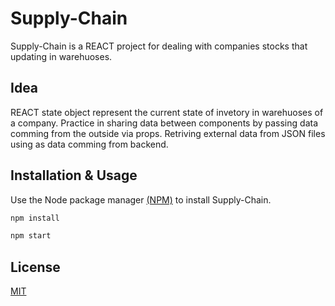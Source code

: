 # Supply-Chain

Supply-Chain is a REACT project for dealing with companies stocks that updating in warehuoses.

## Idea

REACT state object represent the current state of invetory in warehuoses of a company.
Practice in sharing data between components by passing data comming from the outside via props.
Retriving external data from JSON files using as data comming from backend.

## Installation & Usage

Use the Node package manager [(NPM)](https://www.npmjs.com/get-npm) to install Supply-Chain.

```bash
npm install

npm start
```


## License
[MIT](https://choosealicense.com/licenses/mit/)

